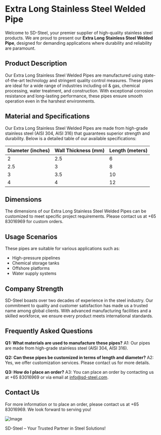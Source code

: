 # Extra Long Stainless Steel Welded Pipe

Welcome to SD-Steel, your premier supplier of high-quality stainless steel products. We are proud to present our **Extra Long Stainless Steel Welded Pipe**, designed for demanding applications where durability and reliability are paramount.

## Product Description
Our Extra Long Stainless Steel Welded Pipes are manufactured using state-of-the-art technology and stringent quality control measures. These pipes are ideal for a wide range of industries including oil & gas, chemical processing, water treatment, and construction. With exceptional corrosion resistance and long-lasting performance, these pipes ensure smooth operation even in the harshest environments.

## Material and Specifications
Our Extra Long Stainless Steel Welded Pipes are made from high-grade stainless steel (AISI 304, AISI 316) that guarantees superior strength and durability. Below is a detailed table of our available specifications:

| Diameter (inches) | Wall Thickness (mm) | Length (meters) |
|-------------------|---------------------|-----------------|
| 2                 | 2.5                 | 6               |
| 2.5               | 3                   | 8               |
| 3                 | 3.5                 | 10              |
| 4                 | 4                   | 12              |

## Dimensions
The dimensions of our Extra Long Stainless Steel Welded Pipes can be customized to meet specific project requirements. Please contact us at +65 83016969 for custom orders.

## Usage Scenarios
These pipes are suitable for various applications such as:
- High-pressure pipelines
- Chemical storage tanks
- Offshore platforms
- Water supply systems

## Company Strength
SD-Steel boasts over two decades of experience in the steel industry. Our commitment to quality and customer satisfaction has made us a trusted name among global clients. With advanced manufacturing facilities and a skilled workforce, we ensure every product meets international standards.

## Frequently Asked Questions
**Q1: What materials are used to manufacture these pipes?**
A1: Our pipes are made from high-grade stainless steel (AISI 304, AISI 316).

**Q2: Can these pipes be customized in terms of length and diameter?**
A2: Yes, we offer customization services. Please contact us for more details.

**Q3: How do I place an order?**
A3: You can place an order by contacting us at +65 83016969 or via email at info@sd-steel.com.

## Contact Us
For more information or to place an order, please contact us at +65 83016969. We look forward to serving you!

![Image](https://github.com/user-attachments/assets/2567258e-e124-4816-932d-1809bd27ef0b)

SD-Steel – Your Trusted Partner in Steel Solutions!